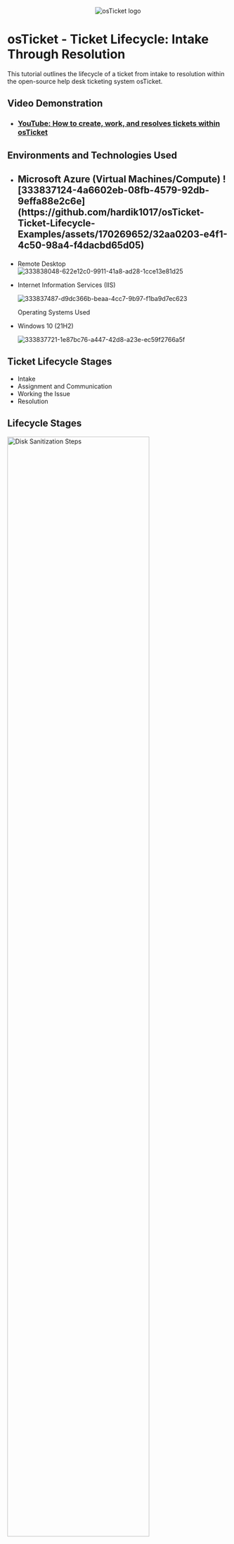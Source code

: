 <p align="center">
<img src="https://i.imgur.com/Clzj7Xs.png" alt="osTicket logo"/>
</p>

<h1>osTicket - Ticket Lifecycle: Intake Through Resolution</h1>
This tutorial outlines the lifecycle of a ticket from intake to resolution within the open-source help desk ticketing system osTicket.<br />


<h2>Video Demonstration</h2>

- ### [YouTube: How to create, work, and resolves tickets within osTicket](https://www.youtube.com)

<h2>Environments and Technologies Used</h2>

- <h2>Microsoft Azure (Virtual Machines/Compute)
     ![333837124-4a6602eb-08fb-4579-92db-9effa88e2c6e](https://github.com/hardik1017/osTicket-Ticket-Lifecycle-Examples/assets/170269652/32aa0203-e4f1-4c50-98a4-f4dacbd65d05)
  <p>

- Remote Desktop
     ![333838048-622e12c0-9911-41a8-ad28-1cce13e81d25](https://github.com/hardik1017/osTicket-Ticket-Lifecycle-Examples/assets/170269652/46133d82-cbb0-4e52-8c79-8f4e5a0d68d7)
   <p>

- Internet Information Services (IIS)
  
     ![333837487-d9dc366b-beaa-4cc7-9b97-f1ba9d7ec623](https://github.com/hardik1017/osTicket-Ticket-Lifecycle-Examples/assets/170269652/fd5c055d-ff2f-4a8c-992f-22e7e483d7e2)
   

    
   
  Operating Systems Used </h2>


   

- Windows 10</b> (21H2)
  
   ![333837721-1e87bc76-a447-42d8-a23e-ec59f2766a5f](https://github.com/hardik1017/osTicket-Ticket-Lifecycle-Examples/assets/170269652/f278381a-1390-48c4-a692-8ba308ce7423)

<h2>Ticket Lifecycle Stages</h2>

- Intake
- Assignment and Communication
- Working the Issue
- Resolution

<h2>Lifecycle Stages</h2>

<p>
<img src="https://i.imgur.com/DJmEXEB.png" height="80%" width="80%" alt="Disk Sanitization Steps"/>
</p>
<p>
Lorem ipsum dolor sit amet, consectetur adipiscing elit, sed do eiusmod tempor incididunt ut labore et dolore magna aliqua. Ut enim ad minim veniam, quis nostrud exercitation ullamco laboris nisi ut aliquip ex ea commodo consequat. Duis aute irure dolor in reprehenderit in voluptate velit esse cillum dolore eu fugiat nulla pariatur.
</p>
<br />

<p>
<img src="https://i.imgur.com/DJmEXEB.png" height="80%" width="80%" alt="Disk Sanitization Steps"/>
</p>
<p>
Lorem ipsum dolor sit amet, consectetur adipiscing elit, sed do eiusmod tempor incididunt ut labore et dolore magna aliqua. Ut enim ad minim veniam, quis nostrud exercitation ullamco laboris nisi ut aliquip ex ea commodo consequat. Duis aute irure dolor in reprehenderit in voluptate velit esse cillum dolore eu fugiat nulla pariatur.
</p>
<br />

<p>
<img src="https://i.imgur.com/DJmEXEB.png" height="80%" width="80%" alt="Disk Sanitization Steps"/>
</p>
<p>
Lorem ipsum dolor sit amet, consectetur adipiscing elit, sed do eiusmod tempor incididunt ut labore et dolore magna aliqua. Ut enim ad minim veniam, quis nostrud exercitation ullamco laboris nisi ut aliquip ex ea commodo consequat. Duis aute irure dolor in reprehenderit in voluptate velit esse cillum dolore eu fugiat nulla pariatur.
</p>
<br />
